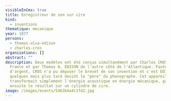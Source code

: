 ```yaml
---
visibleInCms: true
title: Enregistreur de son sur cire
kind:
  - inventions
thematique: mecanique
year: 1877
persons:
  - thomas-alva-edison
  - charles-cros
organizations: []
abstract: ""
description: Deux modèles ont été conçus simultanément par Charles CROS en
  France et par Thomas A. EDISON de l'autre côté de l'Atlantique. Faute
  d'argent, CROS n'a pu déposer le brevet de son invention et c'est EDISON qui
  quelques mois plus tard devint le "père" du phonographe. Cet appareil
  transformait simplement l'énergie acoustique en énergie mécanique, gravant
  ensuite le résultat sur un cylindre de cire.
image: /images/events/5463b4a4c1fd2.jpg
---
```

